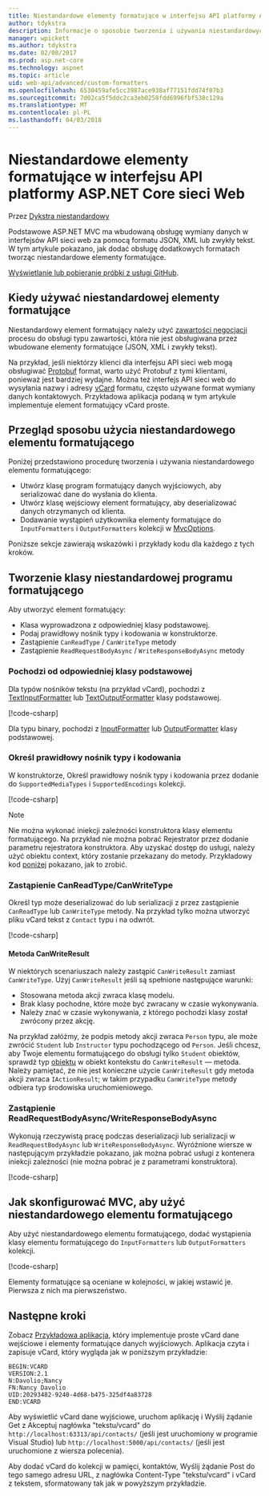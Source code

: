 ```yaml
---
title: Niestandardowe elementy formatujące w interfejsu API platformy ASP.NET Core sieci Web
author: tdykstra
description: Informacje o sposobie tworzenia i używania niestandardowych elementy formatujące do interfejsów API w ASP.NET Core sieci web.
manager: wpickett
ms.author: tdykstra
ms.date: 02/08/2017
ms.prod: asp.net-core
ms.technology: aspnet
ms.topic: article
uid: web-api/advanced/custom-formatters
ms.openlocfilehash: 6530459afe5cc3987ace938af77151fdd74f07b3
ms.sourcegitcommit: 7d02ca5f5ddc2ca3eb0258fdd6996fbf538c129a
ms.translationtype: MT
ms.contentlocale: pl-PL
ms.lasthandoff: 04/03/2018
---
```

# <a name="custom-formatters-in-aspnet-core-web-api"></a>Niestandardowe elementy formatujące w interfejsu API platformy ASP.NET Core sieci Web

Przez [Dykstra niestandardowy](https://github.com/tdykstra)

Podstawowe ASP.NET MVC ma wbudowaną obsługę wymiany danych w interfejsów API sieci web za pomocą formatu JSON, XML lub zwykły tekst. W tym artykule pokazano, jak dodać obsługę dodatkowych formatach tworząc niestandardowe elementy formatujące.

[Wyświetlanie lub pobieranie próbki z usługi GitHub](https://github.com/aspnet/Docs/tree/master/aspnetcore/mvc/advanced/custom-formatters/sample).

## <a name="when-to-use-custom-formatters"></a>Kiedy używać niestandardowej elementy formatujące

Niestandardowy element formatujący należy użyć [zawartości negocjacji](xref:web-api/advanced/formatting#content-negotiation) procesu do obsługi typu zawartości, która nie jest obsługiwana przez wbudowane elementy formatujące (JSON, XML i zwykły tekst).

Na przykład, jeśli niektórzy klienci dla interfejsu API sieci web mogą obsługiwać [Protobuf](https://github.com/google/protobuf) format, warto użyć Protobuf z tymi klientami, ponieważ jest bardziej wydajne. Można też interfejs API sieci web do wysyłania nazwy i adresy [vCard](https://wikipedia.org/wiki/VCard) formatu, często używane format wymiany danych kontaktowych. Przykładowa aplikacja podaną w tym artykule implementuje element formatujący vCard proste.

## <a name="overview-of-how-to-use-a-custom-formatter"></a>Przegląd sposobu użycia niestandardowego elementu formatującego

Poniżej przedstawiono procedurę tworzenia i używania niestandardowego elementu formatującego:

* Utwórz klasę program formatujący danych wyjściowych, aby serializować dane do wysłania do klienta.
* Utwórz klasę wejściowy element formatujący, aby deserializować danych otrzymanych od klienta.
* Dodawanie wystąpień użytkownika elementy formatujące do `InputFormatters` i `OutputFormatters` kolekcji w [MvcOptions](/aspnet/core/api/microsoft.aspnetcore.mvc.mvcoptions).

Poniższe sekcje zawierają wskazówki i przykłady kodu dla każdego z tych kroków.

## <a name="how-to-create-a-custom-formatter-class"></a>Tworzenie klasy niestandardowej programu formatującego

Aby utworzyć element formatujący:

* Klasa wyprowadzona z odpowiedniej klasy podstawowej.
* Podaj prawidłowy nośnik typy i kodowania w konstruktorze.
* Zastąpienie `CanReadType` / `CanWriteType` metody
* Zastąpienie `ReadRequestBodyAsync` / `WriteResponseBodyAsync` metody
  
### <a name="derive-from-the-appropriate-base-class"></a>Pochodzi od odpowiedniej klasy podstawowej

Dla typów nośników tekstu (na przykład vCard), pochodzi z [TextInputFormatter](/aspnet/core/api/microsoft.aspnetcore.mvc.formatters.textinputformatter) lub [TextOutputFormatter](/aspnet/core/api/microsoft.aspnetcore.mvc.formatters.textoutputformatter) klasy podstawowej.

[!code-csharp[](custom-formatters/sample/Formatters/VcardOutputFormatter.cs?name=classdef)]

Dla typu binary, pochodzi z [InputFormatter](/aspnet/core/api/microsoft.aspnetcore.mvc.formatters.inputformatter) lub [OutputFormatter](/aspnet/core/api/microsoft.aspnetcore.mvc.formatters.outputformatter) klasy podstawowej.

### <a name="specify-valid-media-types-and-encodings"></a>Określ prawidłowy nośnik typy i kodowania

W konstruktorze, Określ prawidłowy nośnik typy i kodowania przez dodanie do `SupportedMediaTypes` i `SupportedEncodings` kolekcji.

[!code-csharp[](custom-formatters/sample/Formatters/VcardOutputFormatter.cs?name=ctor&highlight=3,5-6)]

> [!NOTE]
> Nie można wykonać iniekcji zależności konstruktora klasy elementu formatującego. Na przykład nie można pobrać Rejestrator przez dodanie parametru rejestratora konstruktora. Aby uzyskać dostęp do usługi, należy użyć obiektu context, który zostanie przekazany do metody. Przykładowy kod [poniżej](#read-write) pokazano, jak to zrobić.

### <a name="override-canreadtypecanwritetype"></a>Zastąpienie CanReadType/CanWriteType

Określ typ może deserializować do lub serializacji z przez zastąpienie `CanReadType` lub `CanWriteType` metody. Na przykład tylko można utworzyć pliku vCard tekst z `Contact` typu i na odwrót.

[!code-csharp[](custom-formatters/sample/Formatters/VcardOutputFormatter.cs?name=canwritetype)]

#### <a name="the-canwriteresult-method"></a>Metoda CanWriteResult

W niektórych scenariuszach należy zastąpić `CanWriteResult` zamiast `CanWriteType`. Użyj `CanWriteResult` jeśli są spełnione następujące warunki:

* Stosowana metoda akcji zwraca klasę modelu.
* Brak klasy pochodne, które może być zwracany w czasie wykonywania.
* Należy znać w czasie wykonywania, z którego pochodzi klasy został zwrócony przez akcję.

Na przykład załóżmy, że podpis metody akcji zwraca `Person` typu, ale może zwrócić `Student` lub `Instructor` typu pochodzącego od `Person`. Jeśli chcesz, aby Twoje elementu formatującego do obsługi tylko `Student` obiektów, sprawdź typ [obiektu](/aspnet/core/api/microsoft.aspnetcore.mvc.formatters.outputformattercanwritecontext#Microsoft_AspNetCore_Mvc_Formatters_OutputFormatterCanWriteContext_Object) w obiekt kontekstu do `CanWriteResult` — metoda. Należy pamiętać, że nie jest konieczne użycie `CanWriteResult` gdy metoda akcji zwraca `IActionResult`; w takim przypadku `CanWriteType` metody odbiera typ środowiska uruchomieniowego.

<a id="read-write"></a>
### <a name="override-readrequestbodyasyncwriteresponsebodyasync"></a>Zastąpienie ReadRequestBodyAsync/WriteResponseBodyAsync

Wykonują rzeczywistą pracę podczas deserializacji lub serializacji w `ReadRequestBodyAsync` lub `WriteResponseBodyAsync`. Wyróżnione wiersze w następującym przykładzie pokazano, jak można pobrać usługi z kontenera iniekcji zależności (nie można pobrać je z parametrami konstruktora).

[!code-csharp[](custom-formatters/sample/Formatters/VcardOutputFormatter.cs?name=writeresponse&highlight=3-4)]

## <a name="how-to-configure-mvc-to-use-a-custom-formatter"></a>Jak skonfigurować MVC, aby użyć niestandardowego elementu formatującego

Aby użyć niestandardowego elementu formatującego, dodać wystąpienia klasy elementu formatującego do `InputFormatters` lub `OutputFormatters` kolekcji.

[!code-csharp[](custom-formatters/sample/Startup.cs?name=mvcoptions&highlight=3-4)]

Elementy formatujące są oceniane w kolejności, w jakiej wstawić je. Pierwsza z nich ma pierwszeństwo.

## <a name="next-steps"></a>Następne kroki

Zobacz [Przykładowa aplikacja](https://github.com/aspnet/Docs/tree/master/aspnetcore/mvc/advanced/custom-formatters/sample), który implementuje proste vCard dane wejściowe i elementy formatujące danych wyjściowych.  Aplikacja czyta i zapisuje vCard, który wygląda jak w poniższym przykładzie:

```
BEGIN:VCARD
VERSION:2.1
N:Davolio;Nancy
FN:Nancy Davolio
UID:20293482-9240-4d68-b475-325df4a83728
END:VCARD
```

Aby wyświetlić vCard dane wyjściowe, uruchom aplikację i Wyślij żądanie Get z Akceptuj nagłówka "tekstu/vcard" do `http://localhost:63313/api/contacts/` (jeśli jest uruchomiony w programie Visual Studio) lub `http://localhost:5000/api/contacts/` (jeśli jest uruchomione z wiersza polecenia).

Aby dodać vCard do kolekcji w pamięci, kontaktów, Wyślij żądanie Post do tego samego adresu URL, z nagłówka Content-Type "tekstu/vcard" i vCard z tekstem, sformatowany tak jak w powyższym przykładzie.
